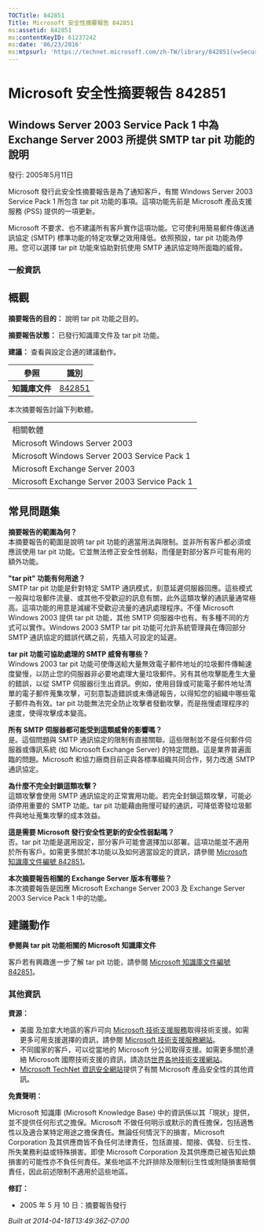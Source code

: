 ```yaml
---
TOCTitle: 842851
Title: Microsoft 安全性摘要報告 842851
ms:assetid: 842851
ms:contentKeyID: 61237242
ms:date: '06/23/2016'
ms:mtpsurl: 'https://technet.microsoft.com/zh-TW/library/842851(v=Security.10)'
---
```



Microsoft 安全性摘要報告 842851
===============================

Windows Server 2003 Service Pack 1 中為 Exchange Server 2003 所提供 SMTP tar pit 功能的說明
-------------------------------------------------------------------------------------------

發行: 2005年5月11日

Microsoft 發行此安全性摘要報告是為了通知客戶，有關 Windows Server 2003 Service Pack 1 所包含 tar pit 功能的事項。這項功能先前是 Microsoft 產品支援服務 (PSS) 提供的一項更新。

Microsoft 不要求、也不建議所有客戶實作這項功能。它可使利用簡易郵件傳送通訊協定 (SMTP) 標準功能的特定攻擊之效用降低。依照預設，tar pit 功能為停用。您可以選擇 tar pit 功能來協助對抗使用 SMTP 通訊協定時所面臨的威脅。

### 一般資訊

概觀
----


**摘要報告的目的：** 說明 tar pit 功能之目的。

**摘要報告狀態：** 已發行知識庫文件及 tar pit 功能。

**建議：** 查看與設定合適的建議動作。

| 參照           | 識別                                             |
|----------------|--------------------------------------------------|
| **知識庫文件** | [842851](https://support.microsoft.com/kb/842851) |

本次摘要報告討論下列軟體。

|                                               |
|-----------------------------------------------|
| 相關軟體                                      |
| Microsoft Windows Server 2003                 |
| Microsoft Windows Server 2003 Service Pack 1  |
| Microsoft Exchange Server 2003                |
| Microsoft Exchange Server 2003 Service Pack 1 |

常見問題集
----------


**摘要報告的範圍為何？**  
本摘要報告的範圍是說明 tar pit 功能的適當用法與限制。並非所有客戶都必須或應該使用 tar pit 功能。它並無法修正安全性弱點，而僅是對部分客戶可能有用的額外功能。

**"tar pit" 功能有何用途？**  
SMTP tar pit 功能是針對特定 SMTP 通訊模式，刻意延遲伺服器回應。這些模式一般與垃圾郵件流量、或其他不受歡迎的訊息有關，此外這類攻擊的通訊量通常極高。這項功能的用意是減緩不受歡迎流量的通訊處理程序。不僅 Microsoft Windows 2003 提供 tar pit 功能，其他 SMTP 伺服器中也有。有多種不同的方式可以實作。Windows 2003 SMTP tar pit 功能可允許系統管理員在傳回部分 SMTP 通訊協定的錯誤代碼之前，先插入可設定的延遲。

**tar pit 功能可協助處理的 SMTP 威脅有哪些？**  
Windows 2003 tar pit 功能可使傳送給大量無效電子郵件地址的垃圾郵件傳輸速度變慢，以防止您的伺服器非必要地處理大量垃圾郵件。另有其他攻擊能產生大量的錯誤，以從 SMTP 伺服器衍生出資訊。例如，使用目錄或可能電子郵件地址清單的電子郵件蒐集攻擊，可刻意製造錯誤或未傳遞報告，以得知您的組織中哪些電子郵件為有效。tar pit 功能無法完全防止攻擊者發動攻擊，而是拖慢處理程序的速度，使得攻擊成本變高。

**所有 SMTP 伺服器都可能受到這類威脅的影響嗎？**  
是。這個問題與 SMTP 通訊協定的限制有直接關聯。這些限制並不是任何郵件伺服器或傳訊系統 (如 Microsoft Exchange Server) 的特定問題。這是業界普遍面臨的問題。Microsoft 和協力廠商目前正與各標準組織共同合作，努力改進 SMTP 通訊協定。

**為什麼不完全封鎖這類攻擊？**  
這類攻擊會使用 SMTP 通訊協定的正常實用功能。若完全封鎖這類攻擊，可能必須停用重要的 SMTP 功能。tar pit 功能藉由拖慢可疑的通訊，可降低寄發垃圾郵件與地址蒐集攻擊的成本效益。

**這是需要 Microsoft 發行安全性更新的安全性弱點嗎？**  
否。tar pit 功能是選用設定，部分客戶可能會選擇加以部署。這項功能並不適用於所有客戶。如需更多關於本功能以及如何適當設定的資訊，請參閱 [Microsoft 知識庫文件編號 842851](https://support.microsoft.com/kb/842851)。

**本次摘要報告相關的 Exchange Server 版本有哪些？**  
本次摘要報告是因應 Microsoft Exchange Server 2003 及 Exchange Server 2003 Service Pack 1 中的功能。

建議動作
--------


**參閱與 tar pit 功能相關的 Microsoft 知識庫文件**

客戶若有興趣進一步了解 tar pit 功能，請參閱 [Microsoft 知識庫文件編號 842851](https://support.microsoft.com/kb/842851)。

### 其他資訊

**資源：** 

-   美國 及加拿大地區的客戶可向 [Microsoft 技術支援服務](https://go.microsoft.com/fwlink/?linkid=21131)取得技術支援。如需更多可用支援選擇的資訊，請參閱 [Microsoft 技術支援服務網站](https://support.microsoft.com)。
-   不同國家的客戶，可以從當地的 Microsoft 分公司取得支援。如需更多關於連絡 Microsoft 國際技術支援的資訊，請造訪[世界各地技術支援網站](https://go.microsoft.com/fwlink/?linkid=21155)。
-   [Microsoft TechNet 資訊安全網站](https://www.microsoft.com/taiwan/technet/security/default.mspx)提供了有關 Microsoft 產品安全性的其他資訊。

**免責聲明：** 

Microsoft 知識庫 (Microsoft Knowledge Base) 中的資訊係以其「現狀」提供，並不提供任何形式之擔保。Microsoft 不做任何明示或默示的責任擔保，包括適售性以及適合某特定用途之擔保責任。無論任何情況下的損害，Microsoft Corporation 及其供應商皆不負任何法律責任，包括直接、間接、偶發、衍生性、所失業務利益或特殊損害。即使 Microsoft Corporation 及其供應商已被告知此類損害的可能性亦不負任何責任。某些地區不允許排除及限制衍生性或附隨損害賠償責任，因此前述限制不適用於這些地區。

**修訂：** 

-   2005 年 5 月 10 日：摘要報告發行

*Built at 2014-04-18T13:49:36Z-07:00*

